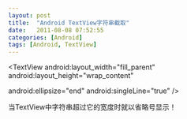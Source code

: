 ```yaml
---
layout: post
title:  "Android TextView字符串截取"
date:   2011-08-08 07:52:55
categories: [Android]
tags: [Android, TextView]
---
```


<TextView android:layout_width="fill_parent" android:layout_height="wrap_content"

android:ellipsize="end" android:singleLine="true" />

当TextView中字符串超过它的宽度时就以省略号显示！